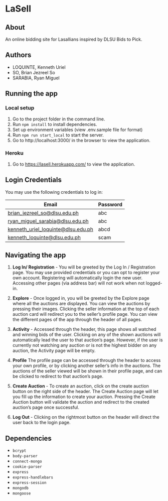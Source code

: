 # LaSell

## About
An online bidding site for Lasallians inspired by DLSU Bids to Pick.

## Authors

* LOQUINTE, Kenneth Uriel
* SO, Brian Jezreel So
* SARABIA, Ryan Miguel

## Running the app

### Local setup
1. Go to the project folder in the command line.
2. Run `npm install` to install dependencies.
3. Set up environment variables (view .env.sample file for format)
4. Run `npm run start_local` to start the server.
5. Go to http://localhost:3000/ in the browser to view the application.

### Heroku
1. Go to https://lasell.herokuapp.com/ to view the application.

## Login Credentials

You may use the following credentials to log in:

| Email                          | Password |
|--------------------------------|------------|
| brian_jezreel_so@dlsu.edu.ph  | abc      | 
| ryan_miguel_sarabia@dlsu.edu.ph | abc      | 
| kenneth_uriel_loquinte@dlsu.edu.ph | abcd      | 
| kenneth_loquinte@dlsu.edu.ph | scam      | 


## Navigating the app

1. **Log In/ Registration** - You will be greeted by the Log In / Registration page. You may use provided credentials or you can opt to register your own account. Registering will automatically login the new user. Accessing other pages (via address bar) will not work when not logged-in. 

2. **Explore** - Once logged in, you will be greeted by the Explore page where all the auctions are displayed. You can view the auctions by pressing their images. Clicking the seller information at the top of each auction card will redirect you to the seller’s profile page. You can view the different pages of the app through the header of all pages.

3. **Activity** - Accessed through the header, this page shows all watched and winning bids of the user. Clicking on any of the shown auctions  will automatically lead the user to that auction’s page. However, if the user is currently not watching any auction or is not the highest bidder on any auction, the Activity page will be empty.

4. **Profile** The profile page can be accessed through the header to access your own profile, or by clicking another seller’s info in the auctions. The auctions of the seller viewed will be shown in their profile page, and can be clicked to redirect to that auction’s page.

5. **Create Auction** - To create an auction, click on the create auction button on the right side of the header. The Create Auction page will let you fill up the information to create your auction. Pressing the Create Auction button will validate the auction and redirect to the created auction’s page once successful.

6. **Log Out** - Clicking on the rightmost button on the header will direct the user back to the login page.

## Dependencies
  * `bcrypt`
  * `body-parser`
  * `connect-mongo`
  * `cookie-parser`
  * `express`
  * `express-handlebars`
  * `express-session`
  * `mongodb`
  * `mongoose`
